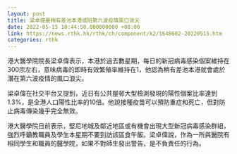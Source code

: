 ```yaml
---
layout: post
title: 梁卓偉憂稍有差池本港或陷第六波疫情風口浪尖
date: 2022-05-15 10:44:50.000000000 +08:00
link: https://news.rthk.hk/rthk/ch/component/k2/1648602-20220515.htm
categories: rthk
---
```


港大醫學院院長梁卓偉表示，本港於過去數星期，每日的新冠病毒感染個案維持在300宗左右，意味病毒的即時有效繁殖率維持在1，他認為稍有差池本港就會處於潛在第六波疫情的風口浪尖。

梁卓偉在社交平台又提到，近日有公共屋邨大型檢測發現的陽性個案比率達到1.3%，是全港人口陽性比率的10倍。他說接種疫苗可以預防重症和死亡，但對防止病毒傳染幾乎完全無效。

港大醫學院日前表示，堅尼地城及鄰近地區或有機會出現大型新冠病毒感染群組，強烈呼籲教職員及學生本星期不要到訪該區食午飯。梁卓偉說，作為一所與醫院有相同學生和職員的醫學院，如果不對師生發出警告，是不負責任的行為。
